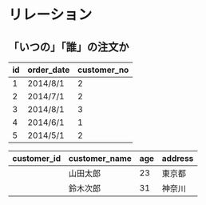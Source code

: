 # リレーション

## 「いつの」「誰」の注文か

| id | order_date | customer_no |
|:----|:----|:----|
| 1 | 2014/8/1 | 2 |
| 2 | 2014/7/1 | 2 |
| 3 | 2014/8/1 | 3 |
| 4 | 2014/6/1 | 1 |
| 5 | 2014/5/1 | 2 |

| customer_id | customer_name | age | address |
|:----|:----|:----|:----|
| | 山田太郎 | 23 | 東京都 |
| | 鈴木次郎 | 31 | 神奈川 |